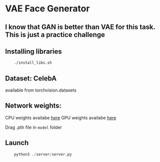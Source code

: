# VAE Face Generator

## I know that GAN is better than VAE for this task. This is just a practice challenge

## Installing libraries

```bash
    ./install_libs.sh
```

## Dataset: CelebA

available from torchvision.datasets

## Network weights: 

CPU weights availabe [here](https://cloud.mail.ru/public/ephV/K6y6B2BZ3)
GPU weights availabe [here](https://cloud.mail.ru/public/MpTS/TsZRpjzvw)

Drag .pth file in `model` folder

## Launch

```python
    python3 ./server/server.py
```